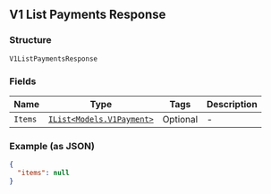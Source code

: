## V1 List Payments Response

### Structure

`V1ListPaymentsResponse`

### Fields

| Name | Type | Tags | Description |
|  --- | --- | --- | --- |
| `Items` | [`IList<Models.V1Payment>`](/doc/models/v1-payment.md) | Optional | - |

### Example (as JSON)

```json
{
  "items": null
}
```


